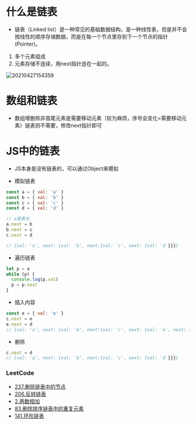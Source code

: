 # 什么是链表

- 链表（Linked list）是一种常见的基础数据结构，是一种线性表，但是并不会按线性的顺序存储数据，而是在每一个节点里存到下一个节点的指针(Pointer)。

1. 多个元素组成
2. 元素存储不连续，用next指针连在一起的。

![20210427154359](https://cdn.jsdelivr.net/gh/rsl140/imgCdn@main/imgs/20210427154359.png)

# 数组和链表

- 数组增删除非首尾元素是需要移动元素（较为麻烦，序号会变化=需要移动元素）链表则不需要，修改next指针即可

# JS中的链表

- JS本身是没有链表的，可以通过Object来模拟

- 模拟链表

``` javascript
const a = { val: 'a' }
const b = { val: 'b' }
const c = { val: 'c' }
const d = { val: 'd' }

// a是表头
a.next = b
b.next = c
c.next = d

// {val: 'a', next: {val: 'b', next:{val: 'c', next: {val: 'd'}}}}
```

- 遍历链表

``` javascript
let p = a
while (p) {
  console.log(p.val)
  p = p.next
}
```

- 插入内容

``` javascript
const e = { val: 'e' }
c.next = e
e.next = d
// {val: 'a', next: {val: 'b', next:{val: 'c', next: {val: 'e', next: {val: 'd'}}}}}}
```

- 删除

``` javascript
c.next = d
// {val: 'a', next: {val: 'b', next:{val: 'c', next: {val: 'd'}}}}
```

### LeetCode

- [237.删除链表中的节点](https://leetcode-cn.com/problems/delete-node-in-a-linked-list)
- [206.反转链表](https://leetcode-cn.com/problems/reverse-linked-list)
- [2.两数相加](https://leetcode-cn.com/problems/add-two-numbers)
- [83.删除排序链表中的重复元素](https://leetcode-cn.com/problems/remove-duplicates-from-sorted-list)
- [141.环形链表](https://leetcode-cn.com/problems/linked-list-cycle)